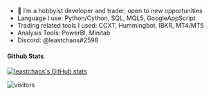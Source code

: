 - 🌱 I’m a hobbyist developer and trader, open to new opportunities
- Language I use: Python/Cython, SQL, MQL5, GoogleAppScript
- Trading related tools I used: CCXT, Hummingbot, IBKR, MT4/MT5
- Analysis Tools: PowerBI, Minitab
- Discord: @leastchaos#2598

#### Github Stats

[![leastchaos's GitHub stats](https://github-readme-stats.vercel.app/api?username=leastchaos&count_private=true&show_icons=true&theme=dark)](https://github.com/anuraghazra/github-readme-stats)

![visitors](https://visitor-badge.glitch.me/badge?page_id=leastchaos&left_color=green&right_color=red)
<!---
leastchaos/leastchaos is a ✨ special ✨ repository because its `README.md` (this file) appears on your GitHub profile.
You can click the Preview link to take a look at your changes.
--->
